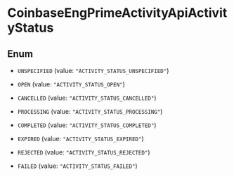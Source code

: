 
# CoinbaseEngPrimeActivityApiActivityStatus

## Enum


* `UNSPECIFIED` (value: `"ACTIVITY_STATUS_UNSPECIFIED"`)

* `OPEN` (value: `"ACTIVITY_STATUS_OPEN"`)

* `CANCELLED` (value: `"ACTIVITY_STATUS_CANCELLED"`)

* `PROCESSING` (value: `"ACTIVITY_STATUS_PROCESSING"`)

* `COMPLETED` (value: `"ACTIVITY_STATUS_COMPLETED"`)

* `EXPIRED` (value: `"ACTIVITY_STATUS_EXPIRED"`)

* `REJECTED` (value: `"ACTIVITY_STATUS_REJECTED"`)

* `FAILED` (value: `"ACTIVITY_STATUS_FAILED"`)




